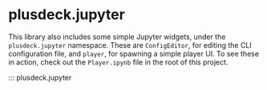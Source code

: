 # plusdeck.jupyter

This library also includes some simple Jupyter widgets, under the `plusdeck.jupyter` namespace. These are `ConfigEditor`, for editing the CLI configuration file, and `player`, for spawning a simple player UI. To see these in action, check out the `Player.ipynb` file in the root of this project.

::: plusdeck.jupyter
